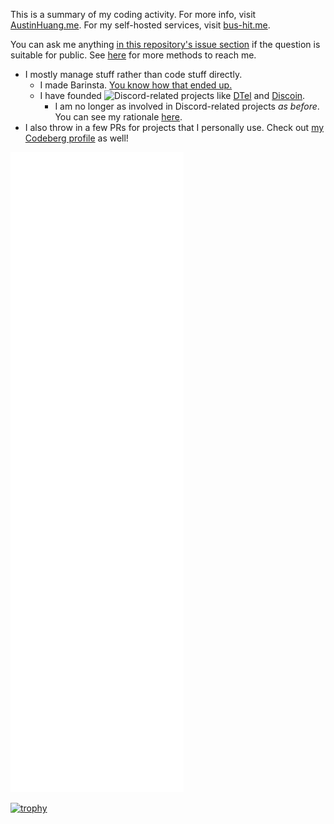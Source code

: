 This is a summary of my coding activity. For more info, visit [AustinHuang.me](https://austinhuang.me). For my self-hosted services, visit [bus-hit.me](https://bus-hit.me).

You can ask me anything [in this repository's issue section](https://github.com/austinhuang0131/austinhuang0131/issues) if the question is suitable for public. See [here](https://austinhuang.me/#hey-you-look-cool) for more methods to reach me.

* I mostly manage stuff rather than code stuff directly.
  * I made Barinsta. [You know how that ended up.](https://austinhuang.me/barinsta)
  * I have founded ![Discord](https://img.shields.io/badge/-Discord-7289da?logo=discord&logoColor=white)-related projects like [DTel](https://github.com/dtel-hq/dtel) and [Discoin](https://github.com/discoin).
    * I am no longer as involved in Discord-related projects *as before*. You can see my rationale [here](https://austinhuang.me/discord-issues).
* I also throw in a few PRs for projects that I personally use. Check out [my Codeberg profile](https://codeberg.org/austinhuang.me) as well!

![metrics](https://github.com/austinhuang0131/austinhuang0131/blob/master/github-metrics.svg)

[![trophy](https://github-profile-trophy.vercel.app/?username=austinhuang0131&theme=darkhub&row=2&column=4)](https://github.com/ryo-ma/github-profile-trophy)
